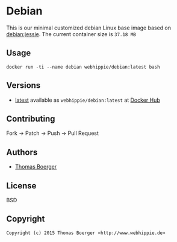 # Debian

This is our minimal customized debian Linux base image based on
[debian:jessie](https://registry.hub.docker.com/_/debian/).
The current container size is ```37.18 MB```


## Usage

```
docker run -ti --name debian webhippie/debian:latest bash
```


## Versions

* [latest](https://github.com/dockhippie/debian/tree/master)
  available as ```webhippie/debian:latest``` at
  [Docker Hub](https://registry.hub.docker.com/u/webhippie/debian/)


## Contributing

Fork -> Patch -> Push -> Pull Request


## Authors

* [Thomas Boerger](https://github.com/tboerger)


## License

BSD


## Copyright

```
Copyright (c) 2015 Thomas Boerger <http://www.webhippie.de>
```
